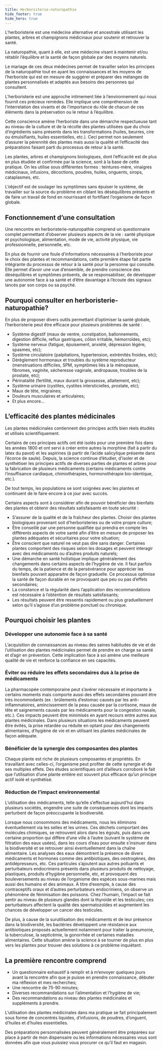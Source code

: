 ```yaml
---
title: Herboristerie-naturopathie
hide_footer: true
hide_hero: true
---
```


L’herboristerie est une médecine alternative et ancestrale utilisant les plantes, arbres et champignons médicinaux pour soutenir et retrouver la santé. 

La naturopathie, quant à elle, est une médecine visant à maintenir et/ou rétablir l’équilibre et la santé de façon globale par des moyens naturels.

Le mariage de ces deux médecines permet de travailler selon les principes de la naturopathie tout en ayant les connaissances et les moyens de l’herboriste qui est en mesure de suggérer et préparer des mélanges de plantes personnalisés et adaptés aux besoins des personnes qui consultent. 

L’herboristerie est une approche intimement liée à l’environnement qui nous fournit ces précieux remèdes. Elle implique une compréhension de l’interrelation des vivants et de l’importance du rôle de chacun de ces éléments dans la préservation ou le retour à l’équilibre. 

Cette conscience amène l’herboriste dans une démarche respectueuse tant au niveau de la culture et de la récolte des plantes utilisées que du choix d’ingrédients sains présents dans les transformations (huiles, beurres, cire ou émulsifiants, huiles essentielles, etc.). Ceci permet non seulement d’assurer la pérennité des plantes mais aussi la qualité et l’efficacité des préparations faisant parti du processus de retour à la santé.

Les plantes, arbres et champignons biologiques, dont l’efficacité est de plus en plus étudiée et confirmée par la science, sont à la base de cette pratique. On les utilise sous différentes formes : teintures-mère, vinaigres médicinaux, infusions, décoctions, poudres, huiles, onguents, sirops, cataplasmes, etc. 

L’objectif est de soulager les symptômes sans épuiser le système, de travailler sur la source du problème en ciblant les déséquilibres présents et de faire un travail de fond en nourrissant et fortifiant l’organisme de façon globale. 

## Fonctionnement d’une consultation
Une rencontre en herboristerie-naturopathie comprend un questionnaire complet permettant d’observer plusieurs aspects de la vie : santé physique et psychologique, alimentation, mode de vie, activité physique, vie professionnelle, personnelle, etc. 

En plus de fournir une foule d’informations nécessaires à l’herboriste pour le choix des plantes et recommandations, cette première étape fait partie intégrante du processus de retour à la santé pour la personne qui consulte. Elle permet d’avoir une vue d’ensemble, de prendre conscience des déséquilibres et symptômes présents, de se responsabiliser, de développer une autonomie face à sa santé et d’être davantage à l’écoute des signaux lancés par son corps ou sa psyché. 

## Pourquoi consulter en herboristerie-naturopathie?
En plus de proposer divers outils permettant d’optimiser la santé globale, l’herboristerie peut être efficace pour plusieurs problèmes de santé :  

- Système digestif (maux de ventre, constipation, ballonnements, digestion difficile, reflux gastriques, côlon irritable, hémorroïdes, etc);
- Système nerveux (fatigue, épuisement, anxiété, dépression légère, spasmes, etc);
- Système circulatoire (palpitations, hypertension, extrémités froides, etc);
- Dérèglement hormonaux et troubles du système reproducteur (menstruations difficiles, SPM, symptômes liés à la ménopause, fibromes, vaginite, sécheresse vaginale, andropause, troubles de la prostate, etc);
- Périnatalité (fertilité, maux durant la grossesse, allaitement, etc);
- Système urinaire (cystites, cystites intersticielles, prostate, etc);
- Maux de tête, migraines;
- Douleurs musculaires et articulaires;
- Et plus encore…

## L’efficacité des plantes médicinales
Les plantes médicinales contiennent des principes actifs bien réels étudiés et utilisés scientifiquement. 

Certains de ces principes actifs ont été isolés pour une première fois dans les années 1800 et ont servi à créer entre autres la morphine (fait à partir du latex du pavot) et les aspirines (à partir de l’acide salicylique présente dans l’écorce de saule). Depuis, la science continue d’étudier, d’isoler et de synthétiser les principes actifs de diverses parties de plantes et arbres pour la fabrication de plusieurs médicaments (certains médicaments contre l’insuffisance cardiaque, chimiothérapies, hormonothérapie bio-identique, etc.). 

De tout temps, les populations se sont soignées avec les plantes et continuent de le faire encore à ce jour avec succès.

Certains aspects sont à considérer afin de pouvoir bénéficier des bienfaits des plantes et obtenir des résultats satisfaisants en toute sécurité :
- S’assurer de la qualité et de la fraîcheur des plantes. Choisir des plantes biologiques provenant soit d’herboristeries ou de votre propre culture;
- Être conseillé par une personne qualifiée qui prendra en compte les différents aspects de votre santé afin d’être en mesure de proposer les plantes adéquates et sécuritaires pour votre situation;
- Être conscient que naturel ne veut pas dire sans danger. Certaines plantes comportent des risques selon les dosages et peuvent interagir avec des médicaments ou d’autres produits naturels;
- Une démarche en santé holistique implique généralement des changements dans certains aspects de l’hygiène de vie. Il faut parfois du temps, de la patience et de la persévérance pour apprécier les bienfaits pouvant apparaitre de façon graduelle. Ce processus optimise la santé de façon durable en ne provoquant que peu ou pas d’effets secondaires;
- La constance et la régularité dans l’application des recommandations est nécessaire à l’obtention de résultats satisfaisants;
- Les résultats peuvent être ressentis rapidement ou plus graduellement selon qu’il s’agisse d’un problème ponctuel ou chronique.

## Pourquoi choisir les plantes
### Développer une autonomie face à sa santé
L’acquisition de connaissances au niveau des saines habitudes de vie et de l’utilisation des plantes médicinales permet de prendre en charge sa santé et d’agir en prévention. Cette implication face à soi amène une meilleure qualité de vie et renforce la confiance en ses capacités.

### Éviter ou réduire les effets secondaires dus à la prise de médicaments
La pharmacopée contemporaine peut s’avérer nécessaire et importante à certains moments mais comporte aussi des effets secondaires pouvant être très incommodants (ex : brûlements d’estomac causés par les anti-inflammatoires, amincissement de la peau causée par la cortisone, maux de tête et saignements causés par les médicaments pour la congestion nasale, etc.). 
Ces impacts peuvent être minimisés en ayant recours entre autres aux plantes médicinales. Dans plusieurs situations les médicaments peuvent être évités, la prise retardée ou réduite en optant pour des changements alimentaires, d’hygiène de vie et en utilisant les plantes médicinales de façon adéquate. 

### Bénéficier de la synergie des composantes des plantes
Chaque plante est riche de plusieurs composantes et propriétés. En travaillant avec celles-ci, l’organisme peut profiter de cette synergie et de ses multiples effets. Des études scientifiques ont d’ailleurs corroboré le fait que l’utilisation d’une plante entière est souvent plus efficace qu’un principe actif isolé et synthétisé. 

### Réduction de l’impact environnemental 
L’utilisation des médicaments, telle qu’elle s’effectue aujourd’hui dans plusieurs sociétés, engendre une suite de conséquences dont les impacts perturbent de façon préoccupante la biodiversité.

Lorsque nous consommons des médicaments, nous les éliminons éventuellement via les selles et les urines. Ces déchets comportant des molécules chimiques, se retrouvent alors dans les égouts, puis dans une certaine proportion qui diffère d’une ville à l’autre (suivant le système de filtration des eaux usées), dans les cours d’eau pour ensuite s’insinuer dans la biodiversité et se retrouver ainsi éventuellement dans la chaîne alimentaire. Les analyses des eaux démontrent la présence de divers médicaments et hormones comme des antibiotiques, des oestrogènes, des antidépresseurs, etc. Ces particules s’ajoutent aux autres polluants et perturbateurs endocriniens présents dans plusieurs produits de nettoyage, plastiques, produits d’hygiène personnelle, etc, et provoquent des bouleversements au niveau de l’organisme des espèces sous-marines mais aussi des humains et des animaux. À titre d’exemple, à cause des contraceptifs oraux et d’autres perturbateurs endocriniens, on observe un phénomène de féminisation des poissons. Chez l’humain, l’impact se fait sentir au niveau de plusieurs glandes dont la thyroïde et les testicules; ces perturbateurs affectent la qualité des spermatozoïdes et augmentent les chances de développer un cancer des testicules.

De plus, à cause de la surutilisation des médicaments et de leur présence dans la biodiversité, les bactéries développent une résistance aux antibiotiques proposés actuellement notamment pour traiter la pneumonie, la tuberculose, la septicémie, la gonorrhée et certaines maladies alimentaires. Cette situation amène la science à se tourner de plus en plus vers les plantes pour trouver des solutions à ce problème inquiétant.


## La première rencontre comprend
- Un questionnaire exhaustif à remplir et à m’envoyer quelques jours avant la rencontre afin que je puisse en prendre connaissance, débuter ma réflexion et mes recherches; 
- Une rencontre de 75-90 minutes;
- Diverses recommandations sur l’alimentation et l’hygiène de vie;
- Des recommandations au niveau des plantes médicinales et suppléments à prendre.

L’utilisation des plantes médicinales dans ma pratique se fait principalement sous forme de concentrés liquides, d’infusions, de poudres, d’onguent, d’huiles et d’huiles essentielles.

Des préparations personnalisées peuvent généralement être préparées sur place à partir de mon dispensaire ou les informations nécessaires vous sont données afin que vous puissiez vous procurer ce qu’il faut en magasin.

